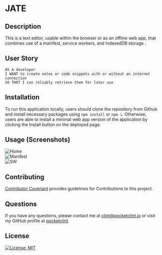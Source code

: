 # JATE

## Description
This is a text editor, usable within the browser or as an offline web app, that combines use of a manifest, service workers, and IndexedDB storage .

## User Story
`AS A developer`  
`I WANT to create notes or code snippets with or without an internet connection`  
`SO THAT I can reliably retrieve them for later use`  

## Installation
To run this application locally, users should clone the repository from Github and install necessary packages using `npm install` or `npm i`. Otherwise, users are able to install a minimal web app version of the application by clicking the Install button on the deployed page.

## Usage (Screenshots)
![Home](https://i.ibb.co/QC1jD83/Screenshot-2023-05-06-at-6-18-19-PM.png)  
![Manifest](https://i.ibb.co/L0NyZbS/Screenshot-2023-05-06-at-6-18-48-PM.png)  
![SW](https://i.ibb.co/tCxL7t7/Screenshot-2023-05-06-at-6-19-00-PM.png)  

## Contributing
[Contributor Covenant](https://www.contributor-covenant.org/) provides guidelines for Contributions to this project.   

## Questions
If you have any questions, please contact me at clint@pocketclint.io or visit my GitHub profile at [pocketclint](https://www.github.com/pocketclint).   

## License  
[![License: MIT](https://img.shields.io/badge/License-MIT-yellow.svg)](https://opensource.org/licenses/MIT "This project is licensed under the MIT license.")   